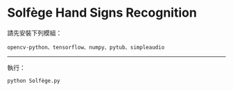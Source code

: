 # Solfège Hand Signs Recognition

請先安裝下列模組：

    opencv-python、tensorflow、numpy、pytub、simpleaudio

---

執行：

    python Solfège.py
